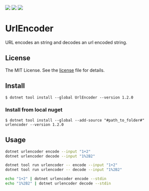 [![](https://img.shields.io/nuget/v/UrlEncoder.svg?style=for-the-badge)](https://www.nuget.org/packages/UrlEncoder/)
[![](https://img.shields.io/github/actions/workflow/status/markusblasek/dotnettool.urlencoder/dotnet.yml?style=for-the-badge)](https://github.com/markusblasek/dotnettool.urlencoder/actions/workflows/dotnet.yml)
[![](https://img.shields.io/nuget/dt/UrlEncoder.svg?style=for-the-badge)](https://www.nuget.org/packages/UrlEncoder/)

# UrlEncoder

URL encodes an string and decodes an url encoded string.

## License

The MIT License. See the [license](https://github.com/markusblasek/dotnettool.urlencoder/blob/main/LICENSE) file for details.

## Install
`$ dotnet tool install --global UrlEncoder --version 1.2.0`

### Install from local nuget
`$ dotnet tool install --global --add-source "#path_to_folder#" urlencoder --version 1.2.0`

## Usage
```bash
dotnet urlencoder encode --input "1+2"
dotnet urlencoder decode --input "1%2B2"

dotnet tool run urlencoder -- encode --input "1+2"
dotnet tool run urlencoder -- decode --input "1%2B2"

echo "1+2" | dotnet urlencoder encode --stdin
echo "1%2B2" | dotnet urlencoder decode --stdin
```